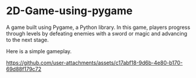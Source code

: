 # 2D-Game-using-pygame
A game built using Pygame, a Python library. In this game, players progress through levels by defeating enemies with a sword or magic and advancing to the next stage.

Here is a simple gameplay.


https://github.com/user-attachments/assets/c17abf18-9d6b-4e80-b170-69d88f179c72


